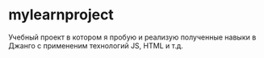 # mylearnproject
Учебный проект в котором я пробую и реализую полученные навыки в Джанго с примененим технологий JS, HTML и т.д.
